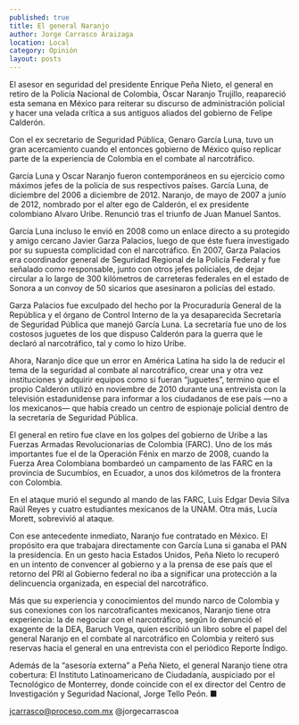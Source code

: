 ```yaml
---
published: true
title: El general Naranjo
author: Jorge Carrasco Araizaga
location: Local
category: Opinión
layout: posts
---
```


El asesor en seguridad del presidente Enrique Peña Nieto, el general en retiro de la Policía Nacional de Colombia, Óscar Naranjo Trujillo, reapareció esta semana en México para reiterar su discurso de administración policial y hacer una velada crítica a sus antiguos aliados del gobierno de Felipe Calderón.

Con el ex secretario de Seguridad Pública, Genaro García Luna, tuvo un gran acercamiento cuando el entonces gobierno de México quiso replicar parte de la experiencia de Colombia en el combate al narcotráfico.

García Luna y Oscar Naranjo fueron contemporáneos en su ejercicio como máximos jefes de la policía de sus respectivos países. García Luna, de diciembre del 2006 a diciembre de 2012. Naranjo, de mayo de 2007 a junio de 2012, nombrado por el alter ego de Calderón, el ex presidente colombiano Alvaro Uribe. Renunció tras el triunfo de Juan Manuel Santos.

García Luna incluso le envió en 2008 como un enlace directo a su protegido y amigo cercano Javier Garza Palacios, luego de que éste fuera investigado por su supuesta complicidad con el narcotráfico.
En 2007, Garza Palacios era coordinador general de Seguridad Regional de la Policía Federal y fue señalado como responsable, junto con otros jefes policiales, de dejar circular a lo largo de 300 kilómetros de carreteras federales en el estado de Sonora a un convoy de 50 sicarios que asesinaron a policías del estado.

Garza Palacios fue exculpado del hecho por la Procuraduría General de la República y el órgano de Control Interno de la ya desaparecida Secretaría de Seguridad Pública que manejó García Luna.
La secretaría fue uno de los costosos juguetes de los que dispuso Calderón para la guerra que le declaró al narcotráfico, tal y como lo hizo Uribe.

Ahora, Naranjo dice que un error en América Latina ha sido la de reducir el tema de la seguridad al combate al narcotráfico, crear una y otra vez instituciones y adquirir equipos como si fueran “juguetes”, termino que el propio Calderón utilizó en noviembre de 2010 durante una entrevista con la televisión estadunidense para informar a los ciudadanos de ese país —no a los mexicanos— que había creado un centro de espionaje policial dentro de la secretaría de Seguridad Pública.

El general en retiro fue clave en los golpes del gobierno de Uribe a las Fuerzas Armadas Revolucionarias de Colombia (FARC). Uno de los más importantes fue el de la Operación Fénix en marzo de 2008, cuando la Fuerza Area Colombiana bombardeó un campamento de las FARC en la provincia de Sucumbíos, en Ecuador, a unos dos kilómetros de la frontera con Colombia.

En el ataque murió el segundo al mando de las FARC, Luis Edgar Devia Silva Raúl Reyes y cuatro estudiantes mexicanos de la UNAM. Otra más, Lucía Morett, sobrevivió al ataque.

Con ese antecedente inmediato, Naranjo fue contratado en México. El propósito era que trabajara directamente con García Luna si ganaba el PAN la presidencia. En un gesto hacia Estados Unidos, Peña Nieto lo recuperó en un intento de convencer al gobierno y a la prensa de ese país que el retorno del PRI al Gobierno federal no iba a significar una protección a la delincuencia organizada, en especial del narcotráfico.

Más que su experiencia y conocimientos del mundo narco de Colombia y sus conexiones con los narcotraficantes mexicanos, Naranjo tiene otra experiencia: la de negociar con el narcotráfico, según lo denunció el exagente de la DEA, Baruch Vega, quien escribió un libro sobre el papel del general Naranjo en el combate al narcotráfico en Colombia y reiteró sus reservas hacia el general en una entrevista con el periódico Reporte Índigo.

Además de la “asesoría externa” a Peña Nieto, el general Naranjo tiene otra cobertura: El Instituto Latinoamericano de Ciudadanía, auspiciado por el Tecnológico de Monterrey, donde coincide con el ex director del Centro de Investigación y Seguridad Nacional, Jorge Tello Peón. ■


jcarrasco@proceso.com.mx
@jorgecarrascoa
